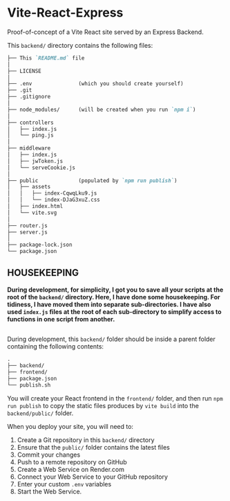 # Vite-React-Express #

Proof-of-concept of a Vite React site served by an Express Backend.

This `backend/` directory contains the following files:

```md
├── This `README.md` file
│
├── LICENSE
│
├── .env               (which you should create yourself)
├── .git
├── .gitignore
│
├── node_modules/      (will be created when you run `npm i`)
│
├── controllers
│   ├── index.js
│   └── ping.js
│
├── middleware
│   ├── index.js
│   ├── jwToken.js
│   └── serveCookie.js
│
├── public             (populated by `npm run publish`)
│   ├── assets
│   │   ├── index-CqwqLku9.js
│   │   └── index-DJaG3xuZ.css
│   ├── index.html
│   └── vite.svg
│
├── router.js
├── server.js
│
├── package-lock.json
└── package.json
```

## HOUSEKEEPING

**During development, for simplicity, I got you to save all your scripts at the root of the `backend/` directory. Here, I have done some housekeeping. For tidiness, I have moved them into separate sub-directories. I have also used `index.js` files at the root of each sub-directory to simplify access to functions in one script from another.**

## 

During development, this `backend/` folder should be inside a parent folder containing the following contents:

```md
.
├── backend/
├── frontend/
├── package.json
└── publish.sh
```

You will create your React frontend in the `frontend/` folder, and then run `npm run publish` to copy the static files produces by `vite build` into the `backend/public/` folder.

When you deploy your site, you will need to:
1. Create a Git repository in this `backend/` directory
2. Ensure that the `public/` folder contains the latest files
3. Commit your changes
4. Push to a remote repository on GitHub
5. Create a Web Service on Render.com
6. Connect your Web Service to your GitHub repository
7. Enter your custom `.env` variables
8. Start the Web Service.